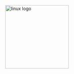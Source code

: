 <img width="60" />
  <img src="https://cdn.jsdelivr.net/gh/devicons/devicon/icons/linux/linux-original.svg" height="200" alt="linux logo"  />
</div>
